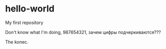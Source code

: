 # hello-world
My first repository

Don't know what I'm doing, 987654321, зачем цифры подчеркиваются???

The konec.

